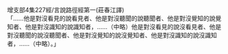 增支部4集227經/言說路徑經第一(莊春江譯)  
「……他是對沒看見的說看見者、他是對沒聽聞的說聽聞者、他是對沒覺知的說覺知者、他是對沒識知的說識知者，……（中略）他是對沒看見的說沒看見者、他是對沒聽聞的說沒聽聞者、他是對沒覺知的說沒覺知者、他是對沒識知的說沒識知者，……（中略）。」  
  
  
